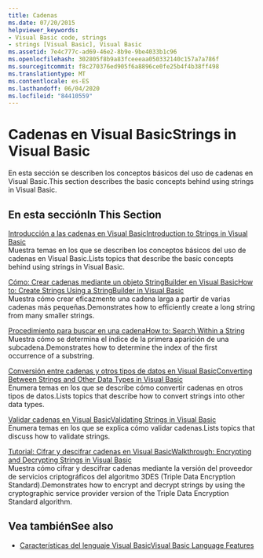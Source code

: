 ```yaml
---
title: Cadenas
ms.date: 07/20/2015
helpviewer_keywords:
- Visual Basic code, strings
- strings [Visual Basic], Visual Basic
ms.assetid: 7e4c777c-ad69-46e2-8b9e-9be4033b1c96
ms.openlocfilehash: 302805f8b9a83fceeeaa050332140c157a7a786f
ms.sourcegitcommit: f8c270376ed905f6a8896ce0fe25b4f4b38ff498
ms.translationtype: MT
ms.contentlocale: es-ES
ms.lasthandoff: 06/04/2020
ms.locfileid: "84410559"
---
```

# <a name="strings-in-visual-basic"></a><span data-ttu-id="1f66d-102">Cadenas en Visual Basic</span><span class="sxs-lookup"><span data-stu-id="1f66d-102">Strings in Visual Basic</span></span>
<span data-ttu-id="1f66d-103">En esta sección se describen los conceptos básicos del uso de cadenas en Visual Basic.</span><span class="sxs-lookup"><span data-stu-id="1f66d-103">This section describes the basic concepts behind using strings in Visual Basic.</span></span>  
  
## <a name="in-this-section"></a><span data-ttu-id="1f66d-104">En esta sección</span><span class="sxs-lookup"><span data-stu-id="1f66d-104">In This Section</span></span>  
 [<span data-ttu-id="1f66d-105">Introducción a las cadenas en Visual Basic</span><span class="sxs-lookup"><span data-stu-id="1f66d-105">Introduction to Strings in Visual Basic</span></span>](introduction-to-strings.md)  
 <span data-ttu-id="1f66d-106">Muestra temas en los que se describen los conceptos básicos del uso de cadenas en Visual Basic.</span><span class="sxs-lookup"><span data-stu-id="1f66d-106">Lists topics that describe the basic concepts behind using strings in Visual Basic.</span></span>  
  
 [<span data-ttu-id="1f66d-107">Cómo: Crear cadenas mediante un objeto StringBuilder en Visual Basic</span><span class="sxs-lookup"><span data-stu-id="1f66d-107">How to: Create Strings Using a StringBuilder in Visual Basic</span></span>](how-to-create-strings-using-a-stringbuilder.md)  
 <span data-ttu-id="1f66d-108">Muestra cómo crear eficazmente una cadena larga a partir de varias cadenas más pequeñas.</span><span class="sxs-lookup"><span data-stu-id="1f66d-108">Demonstrates how to efficiently create a long string from many smaller strings.</span></span>  
  
 [<span data-ttu-id="1f66d-109">Procedimiento para buscar en una cadena</span><span class="sxs-lookup"><span data-stu-id="1f66d-109">How to: Search Within a String</span></span>](how-to-search-within-a-string.md)  
 <span data-ttu-id="1f66d-110">Muestra cómo se determina el índice de la primera aparición de una subcadena.</span><span class="sxs-lookup"><span data-stu-id="1f66d-110">Demonstrates how to determine the index of the first occurrence of a substring.</span></span>  
  
 [<span data-ttu-id="1f66d-111">Conversión entre cadenas y otros tipos de datos en Visual Basic</span><span class="sxs-lookup"><span data-stu-id="1f66d-111">Converting Between Strings and Other Data Types in Visual Basic</span></span>](converting-between-strings-and-other-data-types.md)  
 <span data-ttu-id="1f66d-112">Enumera temas en los que se describe cómo convertir cadenas en otros tipos de datos.</span><span class="sxs-lookup"><span data-stu-id="1f66d-112">Lists topics that describe how to convert strings into other data types.</span></span>  
  
 [<span data-ttu-id="1f66d-113">Validar cadenas en Visual Basic</span><span class="sxs-lookup"><span data-stu-id="1f66d-113">Validating Strings in Visual Basic</span></span>](validating-strings.md)  
 <span data-ttu-id="1f66d-114">Enumera temas en los que se explica cómo validar cadenas.</span><span class="sxs-lookup"><span data-stu-id="1f66d-114">Lists topics that discuss how to validate strings.</span></span>  
  
 [<span data-ttu-id="1f66d-115">Tutorial: Cifrar y descifrar cadenas en Visual Basic</span><span class="sxs-lookup"><span data-stu-id="1f66d-115">Walkthrough: Encrypting and Decrypting Strings in Visual Basic</span></span>](walkthrough-encrypting-and-decrypting-strings.md)  
 <span data-ttu-id="1f66d-116">Muestra cómo cifrar y descifrar cadenas mediante la versión del proveedor de servicios criptográficos del algoritmo 3DES (Triple Data Encryption Standard).</span><span class="sxs-lookup"><span data-stu-id="1f66d-116">Demonstrates how to encrypt and decrypt strings by using the cryptographic service provider version of the Triple Data Encryption Standard algorithm.</span></span>  
  
## <a name="see-also"></a><span data-ttu-id="1f66d-117">Vea también</span><span class="sxs-lookup"><span data-stu-id="1f66d-117">See also</span></span>

- [<span data-ttu-id="1f66d-118">Características del lenguaje Visual Basic</span><span class="sxs-lookup"><span data-stu-id="1f66d-118">Visual Basic Language Features</span></span>](../index.md)
